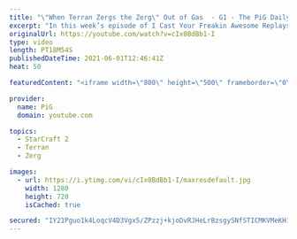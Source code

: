 ```yaml
---
title: "\"When Terran Zergs the Zerg\" Out of Gas  - G1 - The PiG Daily #196"
excerpt: "In this week’s episode of I Cast Your Freakin Awesome Replays (ICYFAR) players had to win without taking any gas outside their main base!\r \r NEW ICYFAR Challenge: \"Skirmishes\" - You're only allowed to fight with 24 units or less at a time. (Bonus for no T3 units!) Send submissions to eonblu95@gmail.com"
originalUrl: https://youtube.com/watch?v=cIx0BdBb1-I
type: video
length: PT18M54S
publishedDateTime: 2021-06-01T12:46:41Z
heat: 50

featuredContent: "<iframe width=\"800\" height=\"500\" frameborder=\"0\" src=\"https://www.youtube.com/embed/cIx0BdBb1-I\" allow=\"accelerometer; autoplay; encrypted-media; gyroscope; picture-in-picture\" allowfullscreen></iframe>"

provider:
  name: PiG
  domain: youtube.com

topics:
  - StarCraft 2
  - Terran
  - Zerg

images:
  - url: https://i.ytimg.com/vi/cIx0BdBb1-I/maxresdefault.jpg
    width: 1280
    height: 720
    isCached: true

secured: "IY21Pguo1k4LoqcV4D3Vgx5/ZPzzj+kjoDvRJHeLrBzsgySNfSTICMKVMeKH11kafzPcBFcEn/O1rxAbPaCXZYndFM/q2brX1RXxH0wXHUOs+EUOuFi8f8BnlP4NRFAn4+Q4rLQBFouC4kQ9zWQQUcCq7IfYT81e5RiKa/4+ci3MFwvpbz4ySb2syu8bRRDQEQgUQ0dJ0dqZSy9CXzZMRnj8Xh8Oqrij73++sqGQxG+4jZyOI2/XTYPy1aQCbzcQWTu0baUx+91EHQ84leq4dYbCE7Q/D4NfnEEfJhUqotXAtoQ7UQWiK65ov56pOrdQolLeBr4YAtXtW9k4SJNawjTc0AF8EBW6VKYWX6TxpYi6ZEuOaXq1s3c0DBB3MELYbeiUcU18MjhCDnGcBCGoFKQUbro5NfzqZpXlAthuCGg=;CF12aZPbC4JWycT76yoRww=="
---
```


